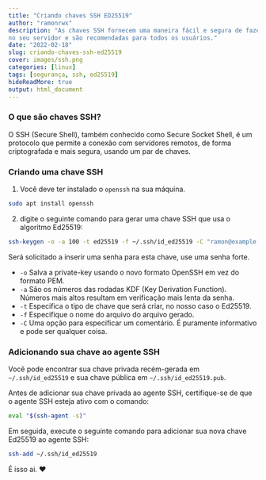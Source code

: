 ```yaml
---
title: "Criando chaves SSH ED25519"
author: "ramonrwx"
description: "As chaves SSH fornecem uma maneira fácil e segura de fazer login
no seu servidor e são recomendadas para todos os usuários."
date: "2022-02-18"
slug: criando-chaves-ssh-ed25519
cover: images/ssh.png
categories: [linux]
tags: [segurança, ssh, ed25519]
hideReadMore: true
output: html_document
---
```


### O que são chaves SSH?

O SSH (Secure Shell), também conhecido como Secure Socket Shell, é um protocolo
que permite a conexão com servidores remotos, de forma criptografada e mais
segura, usando um par de chaves.

### Criando uma chave SSH

1. Você deve ter instalado o `openssh` na sua máquina.

```sh
sudo apt install openssh
```

2. digite o seguinte comando para gerar uma chave SSH que usa o algoritmo
   Ed25519:

```sh
ssh-keygen -o -a 100 -t ed25519 -f ~/.ssh/id_ed25519 -C "ramon@example.com"
```

Será solicitado a inserir uma senha para esta chave, use uma senha forte.

- `-o` Salva a private-key usando o novo formato OpenSSH em vez do formato PEM.
- `-a` São os números das rodadas KDF (Key Derivation Function). Números mais
  altos resultam em verificação mais lenta da senha.
- `-t` Especifica o tipo de chave que será criar, no nosso caso o Ed25519.
- `-f` Especifique o nome do arquivo do arquivo gerado.
- `-C` Uma opção para especificar um comentário. É puramente informativo e pode
  ser qualquer coisa.

### Adicionando sua chave ao agente SSH
Você pode encontrar sua chave privada recém-gerada em `~/.ssh/id_ed25519` e sua
chave pública em `~/.ssh/id_ed25519.pub`.

Antes de adicionar sua chave privada ao agente SSH, certifique-se de que o
agente SSH esteja ativo com o comando:

```sh
eval "$(ssh-agent -s)"
```

Em seguida, execute o seguinte comando para adicionar sua nova chave Ed25519 ao
agente SSH:

```sh
ssh-add ~/.ssh/id_ed25519
```

É isso ai. :heart:
